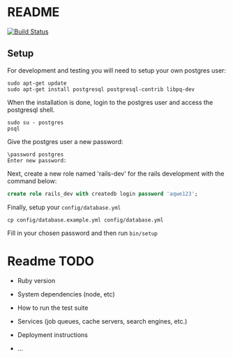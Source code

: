 # README

[![Build Status](https://travis-ci.org/phansch/axolotl.svg?branch=master)](https://travis-ci.org/phansch/axolotl)

## Setup

For development and testing you will need to setup your own postgres user:

```shell
sudo apt-get update
sudo apt-get install postgresql postgresql-contrib libpq-dev
```

When the installation is done, login to the postgres user and access the postgresql shell.
```shell
sudo su - postgres
psql
```

Give the postgres user a new password:
```shell
\password postgres
Enter new password:
```

Next, create a new role named 'rails-dev' for the rails development with the command below:
```sql
create role rails_dev with createdb login password 'aqwe123';
```

Finally, setup your `config/database.yml`

```shell
cp config/database.example.yml config/database.yml
```

Fill in your chosen password and then run `bin/setup`


# Readme TODO

* Ruby version

* System dependencies (node, etc)

* How to run the test suite

* Services (job queues, cache servers, search engines, etc.)

* Deployment instructions

* ...
